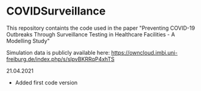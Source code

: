 # COVIDSurveillance

This repository containts the code used in the paper "Preventing COVID-19 Outbreaks Through Surveillance Testing in Healthcare Facilities - A Modelling Study"

Simulation data is publicly available here: https://owncloud.imbi.uni-freiburg.de/index.php/s/slpvBKRRqP4xhTS

21.04.2021
* Added first code version

